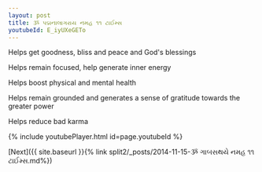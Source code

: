 ```yaml
---
layout: post
title: ૐ પદ્મનાલાગરાય નમહ ૧૧ ટાઈમ્સ
youtubeId: E_iyUXeGETo
---
```

 
 
Helps get goodness, bliss and peace and God's blessings
 
Helps remain focused, help generate inner energy 
 
Helps boost physical and mental health 
 
Helps remain grounded and generates a sense of gratitude towards the greater power 
 
Helps reduce bad karma
 
 
 
 


{% include youtubePlayer.html id=page.youtubeId %}
 
[Next]({{ site.baseurl }}{% link  split2/_posts/2014-11-15-ૐ ગાબસથયે નમહ ૧૧ ટાઈમ્સ.md%})
 
